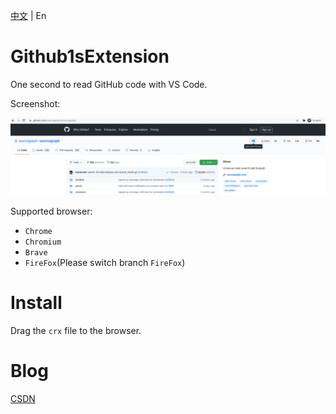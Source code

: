 [中文](https://github.com/2293736867/Github1sExtension/blob/main/README.md) | En

# Github1sExtension

One second to read GitHub code with VS Code.

Screenshot:

![](./image/image.png)

Supported browser:

- `Chrome`
- `Chromium`
- `Brave`
- `FireFox`(Please switch branch `FireFox`)

# Install

Drag the `crx` file to the browser.

# Blog

[CSDN](https://blog.csdn.net/qq_27525611/article/details/113799360)
